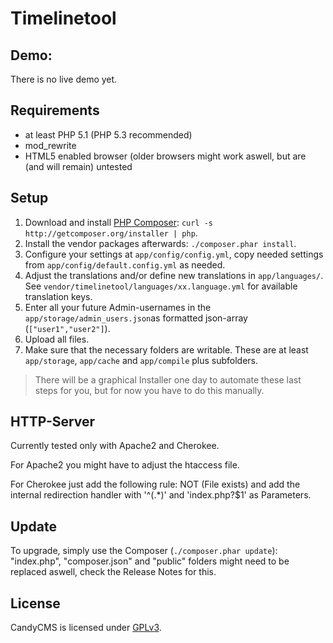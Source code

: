 Timelinetool
=================================


Demo:
---------------------------------
There is no live demo yet.


Requirements
---------------------------------
- at least PHP 5.1 (PHP 5.3 recommended)
- mod_rewrite
- HTML5 enabled browser (older browsers might work aswell, but are (and will remain) untested


Setup
---------------------------------
1. Download and install [PHP Composer](http://getcomposer.org): `curl -s http://getcomposer.org/installer | php`.
2. Install the vendor packages afterwards: `./composer.phar install`.
3. Configure your settings at `app/config/config.yml`, copy needed settings from `app/config/default.config.yml` as needed.
4. Adjust the translations and/or define new translations in `app/languages/`.
See `vendor/timelinetool/languages/xx.language.yml` for available translation keys.
5. Enter all your future Admin-usernames in the `app/storage/admin_users.json`as formatted json-array (`["user1","user2"]`).
6. Upload all files.
7. Make sure that the necessary folders are writable. 
These are at least `app/storage`, `app/cache` and `app/compile` plus subfolders.

>There will be a graphical Installer one day to automate these last steps for you, but for now you have to do this manually.


HTTP-Server
---------------------------------
Currently tested only with Apache2 and Cherokee.

For Apache2 you might have to adjust the htaccess file.

For Cherokee just add the following rule:
  NOT (File exists) and add the internal redirection handler with '^(.*)' and 'index.php?$1' as Parameters.


Update
---------------------------------
To upgrade, simply use the Composer (`./composer.phar update`):
"index.php", "composer.json" and "public" folders might need to be replaced aswell, check the Release Notes for this.


License
---------------------------------
CandyCMS is licensed under [GPLv3](http://www.gnu.org/licenses/gpl.html).
